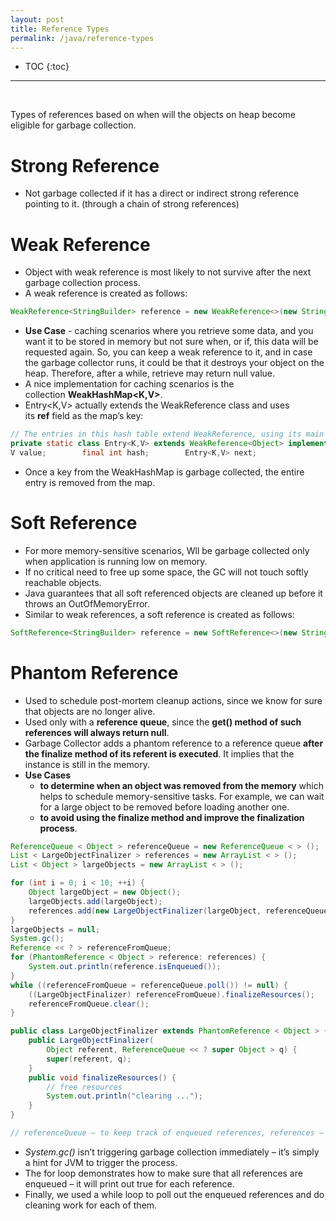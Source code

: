 ```yaml
---
layout: post
title: Reference Types
permalink: /java/reference-types
---
```


- TOC
{:toc}

<hr><br>

Types of references based on when will the objects on heap become eligible for garbage collection.

# Strong Reference
- Not garbage collected if it has a direct or indirect strong reference pointing to it. (through a chain of strong references)

# Weak Reference
- Object with weak reference is most likely to not survive after the next garbage collection process. 
- A weak reference is created as follows:

```java
WeakReference<StringBuilder> reference = new WeakReference<>(new StringBuilder());
```
- **Use Case** - caching scenarios where you retrieve some data, and you want it to be stored in memory but not sure when, or if, this data will be requested again. So, you can keep a weak reference to it, and in case the garbage collector runs, it could be that it destroys your object on the heap. Therefore, after a while, retrieve may return null value.
- A nice implementation for caching scenarios is the collection **WeakHashMap<K,V>**. 
- Entry<K,V> actually extends the WeakReference class and uses its **ref** field as the map’s key:

```java
// The entries in this hash table extend WeakReference, using its main ref field as the key.
private static class Entry<K,V> extends WeakReference<Object> implements Map.Entry<K,V> {
V value;        final int hash;        Entry<K,V> next;
```
- Once a key from the WeakHashMap is garbage collected, the entire entry is removed from the map.

# Soft Reference
- For more memory-sensitive scenarios, Wll be garbage collected only when application is running low on memory. 
- If no critical need to free up some space, the GC will not touch softly reachable objects.
- Java guarantees that all soft referenced objects are cleaned up before it throws an OutOfMemoryError. 
- Similar to weak references, a soft reference is created as follows:

```java
SoftReference<StringBuilder> reference = new SoftReference<>(new StringBuilder());
```

# Phantom Reference
- Used to schedule post-mortem cleanup actions, since we know for sure that objects are no longer alive. 
- Used only with a **reference queue**, since the **get() method of such references will always return null**.
- Garbage Collector adds a phantom reference to a reference queue **after the finalize method of its referent is executed**. It implies that the instance is still in the memory.
- **Use Cases**
	- **to determine when an object was removed from the memory** which helps to schedule memory-sensitive tasks. For example, we can wait for a large object to be removed before loading another one.
	- **to avoid using the finalize method and improve the finalization process**.

```java
ReferenceQueue < Object > referenceQueue = new ReferenceQueue < > ();
List < LargeObjectFinalizer > references = new ArrayList < > ();
List < Object > largeObjects = new ArrayList < > ();

for (int i = 0; i < 10; ++i) {
    Object largeObject = new Object();
    largeObjects.add(largeObject);
    references.add(new LargeObjectFinalizer(largeObject, referenceQueue));
}
largeObjects = null;
System.gc();
Reference << ? > referenceFromQueue;
for (PhantomReference < Object > reference: references) {
    System.out.println(reference.isEnqueued());
}
while ((referenceFromQueue = referenceQueue.poll()) != null) {
    ((LargeObjectFinalizer) referenceFromQueue).finalizeResources();
    referenceFromQueue.clear();
}
```
```java
public class LargeObjectFinalizer extends PhantomReference < Object > {
    public LargeObjectFinalizer(
        Object referent, ReferenceQueue << ? super Object > q) {
        super(referent, q);
    }
    public void finalizeResources() {
        // free resources
        System.out.println("clearing ...");
    }
}

// referenceQueue – to keep track of enqueued references, references – to perform cleaning work afterward, largeObjects – a large data structure.
```
- *System.gc()* isn’t triggering garbage collection immediately – it’s simply a hint for JVM to trigger the process.
- The for loop demonstrates how to make sure that all references are enqueued – it will print out true for each reference.
- Finally, we used a while loop to poll out the enqueued references and do cleaning work for each of them.
